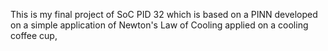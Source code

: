 This is my final project of SoC PID 32 which is based on a PINN developed on a simple application of Newton's Law of Cooling applied on a cooling coffee cup,
